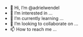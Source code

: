 - 👋 Hi, I’m @adrielwendel
- 👀 I’m interested in ...
- 🌱 I’m currently learning ...
- 💞️ I’m looking to collaborate on ...
- 📫 How to reach me ...

<!---
adrielwendel/adrielwendel is a ✨ special ✨ repository because its `README.md` (this file) appears on your GitHub profile.
You can click the Preview link to take a look at your changes.
--->
